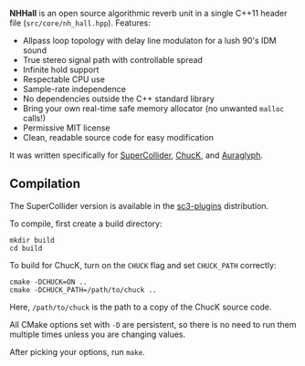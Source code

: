**NHHall** is an open source algorithmic reverb unit in a single C++11 header file (`src/core/nh_hall.hpp`). Features:

- Allpass loop topology with delay line modulaton for a lush 90's IDM sound
- True stereo signal path with controllable spread
- Infinite hold support
- Respectable CPU use
- Sample-rate independence
- No dependencies outside the C++ standard library
- Bring your own real-time safe memory allocator (no unwanted `malloc` calls!)
- Permissive MIT license
- Clean, readable source code for easy modification

It was written specifically for [SuperCollider], [ChucK], and [Auraglyph].

[SuperCollider]: https://supercollider.github.io/
[ChucK]: http://chuck.stanford.edu/
[Auraglyph]: http://auraglyph.com/

## Compilation

The SuperCollider version is available in the [sc3-plugins](https://github.com/supercollider/sc3-plugins) distribution.

To compile, first create a build directory:

    mkdir build
    cd build

To build for ChucK, turn on the `CHUCK` flag and set `CHUCK_PATH` correctly:

    cmake -DCHUCK=ON ..
    cmake -DCHUCK_PATH=/path/to/chuck ..

Here, `/path/to/chuck` is the path to a copy of the ChucK source code.

All CMake options set with `-D` are persistent, so there is no need to run them multiple times unless you are changing values.

After picking your options, run `make`.
